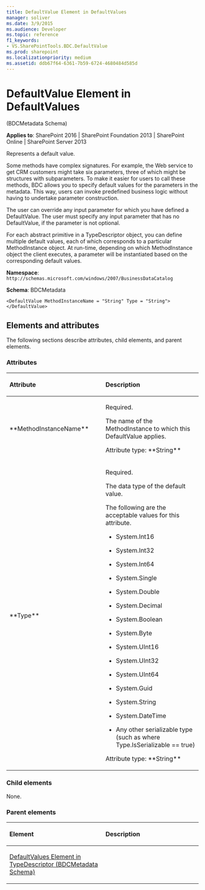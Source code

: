 ```yaml
---
title: DefaultValue Element in DefaultValues
manager: soliver
ms.date: 3/9/2015
ms.audience: Developer
ms.topic: reference
f1_keywords:
- VS.SharePointTools.BDC.DefaultValue
ms.prod: sharepoint
ms.localizationpriority: medium
ms.assetid: ddb67f64-6361-7b59-6724-4680484d585d
---
```


# DefaultValue Element in DefaultValues 

(BDCMetadata Schema)

**Applies to**: SharePoint 2016 | SharePoint Foundation 2013 | SharePoint Online | SharePoint Server 2013

Represents a default value.

Some methods have complex signatures. For example, the Web service to get CRM customers might take six parameters, three of which might be structures with subparameters. To make it easier for users to call these methods, BDC allows you to specify default values for the parameters in the metadata. This way, users can invoke predefined business logic without having to undertake parameter construction.

The user can override any input parameter for which you have defined a DefaultValue. The user must specify any input parameter that has no DefaultValue, if the parameter is not optional.

For each abstract primitive in a TypeDescriptor object, you can define multiple default values, each of which corresponds to a particular MethodInstance object. At run-time, depending on which MethodInstance object the client executes, a parameter will be instantiated based on the corresponding default values.

**Namespace**: `http://schemas.microsoft.com/windows/2007/BusinessDataCatalog`

**Schema**: BDCMetadata

```
<DefaultValue MethodInstanceName = "String" Type = "String"> </DefaultValue>
```

## Elements and attributes

The following sections describe attributes, child elements, and parent elements.

### Attributes

<table>
<colgroup>
<col width="50%" />
<col width="50%" />
</colgroup>
<thead>
<tr class="header">
<th align="left"><p>Attribute</p></th>
<th align="left"><p>Description</p></th>
</tr>
</thead>
<tbody>
<tr class="odd">
<td align="left"><p>**MethodInstanceName**</p></td>
<td align="left"><p>Required.</p>
<p>The name of the MethodInstance to which this DefaultValue applies.</p>
<p>Attribute type: **String**</p></td>
</tr>
<tr class="even">
<td align="left"><p>**Type**</p></td>
<td align="left"><p>Required.</p>
<p>The data type of the default value.</p>
<p>The following are the acceptable values for this attribute.</p>
<ul>
<li><p>System.Int16</p></li>
<li><p>System.Int32</p></li>
<li><p>System.Int64</p></li>
<li><p>System.Single</p></li>
<li><p>System.Double</p></li>
<li><p>System.Decimal</p></li>
<li><p>System.Boolean</p></li>
<li><p>System.Byte</p></li>
<li><p>System.UInt16</p></li>
<li><p>System.UInt32</p></li>
<li><p>System.UInt64</p></li>
<li><p>System.Guid</p></li>
<li><p>System.String</p></li>
<li><p>System.DateTime</p></li>
<li><p>Any other serializable type (such as where Type.IsSerializable == true)</p></li>
</ul>
<p>Attribute type: **String**</p></td>
</tr>
</tbody>
</table>

### Child elements

None.

### Parent elements

<table>
<colgroup>
<col width="50%" />
<col width="50%" />
</colgroup>
<thead>
<tr class="header">
<th align="left"><p>Element</p></th>
<th align="left"><p>Description</p></th>
</tr>
</thead>
<tbody>
<tr class="odd">
<td align="left"><p><span sdata="link"><a href="defaultvalues-element-in-typedescriptor-bdcmetadata-schema.md">DefaultValues Element in TypeDescriptor (BDCMetadata Schema)</a></span></p></td>
<td align="left"></td>
</tr>
</tbody>
</table>








